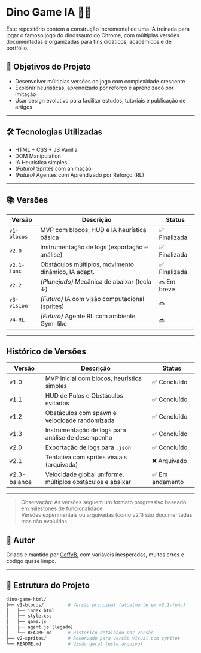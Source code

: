 # Dino Game IA 🦖🤖

Este repositório contém a construção incremental de uma IA treinada para jogar o famoso jogo do dinossauro do Chrome, com múltiplas versões documentadas e organizadas para fins didáticos, acadêmicos e de portfólio.

## 🎯 Objetivos do Projeto

- Desenvolver múltiplas versões do jogo com complexidade crescente  
- Explorar heurísticas, aprendizado por reforço e aprendizado por imitação  
- Usar design evolutivo para facilitar estudos, tutoriais e publicação de artigos  

---

## 🛠 Tecnologias Utilizadas

- HTML + CSS + JS Vanilla  
- DOM Manipulation  
- IA Heurística simples  
- *(Futuro)* Sprites com animação  
- *(Futuro)* Agentes com Aprendizado por Reforço (RL)

---

## 📚 Versões

| Versão         | Descrição                                           | Status          |
|----------------|-----------------------------------------------------|-----------------|
| `v1-blocos`    | MVP com blocos, HUD e IA heurística básica          | ✅ Finalizada    |
| `v2.0`         | Instrumentação de logs (exportação e análise)       | ✅ Finalizada    |
| `v2.1-func`    | Obstáculos múltiplos, movimento dinâmico, IA adapt. | ✅ Finalizada    |
| `v2.2`         | *(Planejado)* Mecânica de abaixar (tecla ↓)         | 🔜 Em breve      |
| `v3-vision`    | *(Futuro)* IA com visão computacional (sprites)     | 🔜               |
| `v4-RL`        | *(Futuro)* Agente RL com ambiente Gym-like          | 🔜               |

---

## Histórico de Versões

| Versão        | Descrição                                                  | Status          |
|---------------|-------------------------------------------------------------|-----------------|
| v1.0          | MVP inicial com blocos, heurística simples                  | ✅ Concluído    |
| v1.1          | HUD de Pulos e Obstáculos evitados                          | ✅ Concluído    |
| v1.2          | Obstáculos com spawn e velocidade randomizada               | ✅ Concluído    |
| v1.3          | Instrumentação de logs para análise de desempenho           | ✅ Concluído    |
| v2.0          | Exportação de logs para `.json`                             | ✅ Concluído    |
| v2.1          | Tentativa com sprites visuais (arquivada)                   | ❌ Arquivado    |
| v2.3-balance  | Velocidade global uniforme, múltiplos obstáculos e abaixar  | ✅ Em andamento |

---

> Observação: As versões seguem um formato progressivo baseado em milestones de funcionalidade.  
> Versões experimentais ou arquivadas (como v2.1) são documentadas mas não evoluídas.


## 👤 Autor

Criado e mantido por [GeffyB](https://github.com/GeffyB), com variáveis inesperadas, muitos erros e código quase limpo.

---

## 📂 Estrutura do Projeto

```bash
dino-game-html/
├── v1-blocos/         # Versão principal (atualmente em v2.1-func)
│   ├── index.html
│   ├── style.css
│   ├── game.js
│   ├── agent.js (legado)
│   └── README.md      # Histórico detalhado por versão
├── v2-sprites/        # Reservado para versão visual com sprites
└── README.md          # Visão geral (este arquivo)
